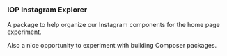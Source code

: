 ### IOP Instagram Explorer

A package to help organize our Instagram components for the home page experiment. 

Also a nice opportunity to experiment with building Composer packages. 
